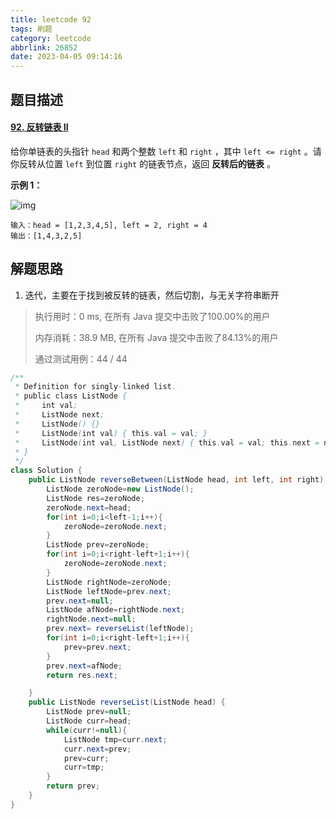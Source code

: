 ```yaml
---
title: leetcode 92
tags: 刷题
category: leetcode
abbrlink: 26852
date: 2023-04-05 09:14:16
---
```


## 题目描述

#### [92. 反转链表 II](https://leetcode.cn/problems/reverse-linked-list-ii/)



给你单链表的头指针 `head` 和两个整数 `left` 和 `right` ，其中 `left <= right` 。请你反转从位置 `left` 到位置 `right` 的链表节点，返回 **反转后的链表** 。

 

**示例 1：**

![img](https://cdn.jsdelivr.net/gh/Kong-PR/Typora-picture@latest/img/rev2ex2.jpg)

```
输入：head = [1,2,3,4,5], left = 2, right = 4
输出：[1,4,3,2,5]
```



## 解题思路

1. 迭代，主要在于找到被反转的链表，然后切割，与无关字符串断开

> 执行用时：0 ms, 在所有 Java 提交中击败了100.00%的用户
>
> 内存消耗：38.9 MB, 在所有 Java 提交中击败了84.13%的用户
>
> 通过测试用例：44 / 44

```java
/**
 * Definition for singly-linked list.
 * public class ListNode {
 *     int val;
 *     ListNode next;
 *     ListNode() {}
 *     ListNode(int val) { this.val = val; }
 *     ListNode(int val, ListNode next) { this.val = val; this.next = next; }
 * }
 */
class Solution {
    public ListNode reverseBetween(ListNode head, int left, int right) {
        ListNode zeroNode=new ListNode();
        ListNode res=zeroNode;
        zeroNode.next=head;
        for(int i=0;i<left-1;i++){
            zeroNode=zeroNode.next;
        }
        ListNode prev=zeroNode;
        for(int i=0;i<right-left+1;i++){
            zeroNode=zeroNode.next;
        }
        ListNode rightNode=zeroNode;
        ListNode leftNode=prev.next;
        prev.next=null;
        ListNode afNode=rightNode.next;
        rightNode.next=null;
        prev.next= reverseList(leftNode);
        for(int i=0;i<right-left+1;i++){
            prev=prev.next;
        }
        prev.next=afNode;
        return res.next;

    }
    public ListNode reverseList(ListNode head) {
        ListNode prev=null;
        ListNode curr=head;
        while(curr!=null){
            ListNode tmp=curr.next;
            curr.next=prev;
            prev=curr;
            curr=tmp;
        }
        return prev;
    }
}
```

